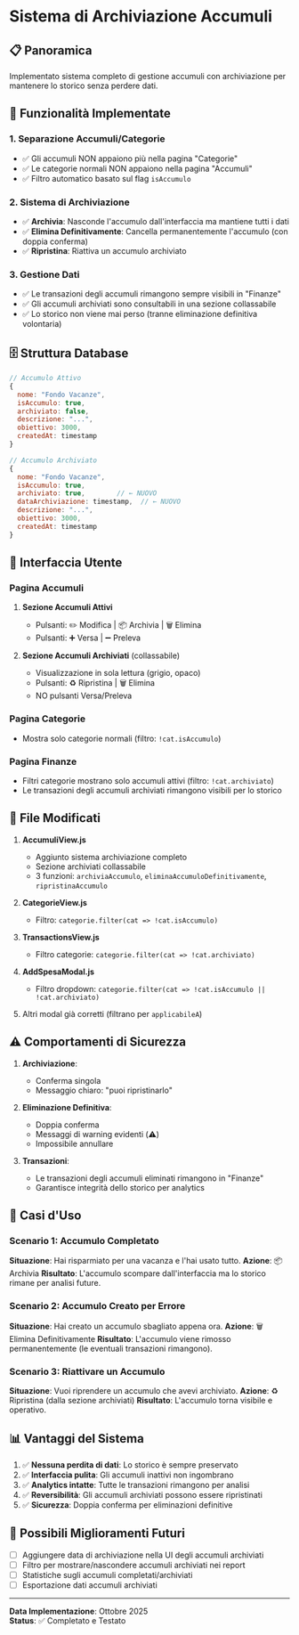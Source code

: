 # Sistema di Archiviazione Accumuli

## 📋 Panoramica
Implementato sistema completo di gestione accumuli con archiviazione per mantenere lo storico senza perdere dati.

## 🎯 Funzionalità Implementate

### 1. Separazione Accumuli/Categorie
- ✅ Gli accumuli NON appaiono più nella pagina "Categorie"
- ✅ Le categorie normali NON appaiono nella pagina "Accumuli"
- ✅ Filtro automatico basato sul flag `isAccumulo`

### 2. Sistema di Archiviazione
- ✅ **Archivia**: Nasconde l'accumulo dall'interfaccia ma mantiene tutti i dati
- ✅ **Elimina Definitivamente**: Cancella permanentemente l'accumulo (con doppia conferma)
- ✅ **Ripristina**: Riattiva un accumulo archiviato

### 3. Gestione Dati
- ✅ Le transazioni degli accumuli rimangono sempre visibili in "Finanze"
- ✅ Gli accumuli archiviati sono consultabili in una sezione collassabile
- ✅ Lo storico non viene mai perso (tranne eliminazione definitiva volontaria)

## 🗄️ Struttura Database

```javascript
// Accumulo Attivo
{
  nome: "Fondo Vacanze",
  isAccumulo: true,
  archiviato: false,
  descrizione: "...",
  obiettivo: 3000,
  createdAt: timestamp
}

// Accumulo Archiviato
{
  nome: "Fondo Vacanze",
  isAccumulo: true,
  archiviato: true,        // ← NUOVO
  dataArchiviazione: timestamp,  // ← NUOVO
  descrizione: "...",
  obiettivo: 3000,
  createdAt: timestamp
}
```

## 📱 Interfaccia Utente

### Pagina Accumuli
1. **Sezione Accumuli Attivi**
   - Pulsanti: ✏️ Modifica | 📦 Archivia | 🗑️ Elimina
   - Pulsanti: ➕ Versa | ➖ Preleva

2. **Sezione Accumuli Archiviati** (collassabile)
   - Visualizzazione in sola lettura (grigio, opaco)
   - Pulsanti: ♻️ Ripristina | 🗑️ Elimina
   - NO pulsanti Versa/Preleva

### Pagina Categorie
- Mostra solo categorie normali (filtro: `!cat.isAccumulo`)

### Pagina Finanze
- Filtri categorie mostrano solo accumuli attivi (filtro: `!cat.archiviato`)
- Le transazioni degli accumuli archiviati rimangono visibili per lo storico

## 🔧 File Modificati

1. **AccumuliView.js**
   - Aggiunto sistema archiviazione completo
   - Sezione archiviati collassabile
   - 3 funzioni: `archiviaAccumulo`, `eliminaAccumuloDefinitivamente`, `ripristinaAccumulo`

2. **CategorieView.js**
   - Filtro: `categorie.filter(cat => !cat.isAccumulo)`

3. **TransactionsView.js**
   - Filtro categorie: `categorie.filter(cat => !cat.archiviato)`

4. **AddSpesaModal.js**
   - Filtro dropdown: `categorie.filter(cat => !cat.isAccumulo || !cat.archiviato)`

5. Altri modal già corretti (filtrano per `applicabileA`)

## ⚠️ Comportamenti di Sicurezza

1. **Archiviazione**: 
   - Conferma singola
   - Messaggio chiaro: "puoi ripristinarlo"

2. **Eliminazione Definitiva**:
   - Doppia conferma
   - Messaggi di warning evidenti (⚠️)
   - Impossibile annullare

3. **Transazioni**:
   - Le transazioni degli accumuli eliminati rimangono in "Finanze"
   - Garantisce integrità dello storico per analytics

## 🚀 Casi d'Uso

### Scenario 1: Accumulo Completato
**Situazione**: Hai risparmiato per una vacanza e l'hai usato tutto.
**Azione**: 📦 Archivia
**Risultato**: L'accumulo scompare dall'interfaccia ma lo storico rimane per analisi future.

### Scenario 2: Accumulo Creato per Errore
**Situazione**: Hai creato un accumulo sbagliato appena ora.
**Azione**: 🗑️ Elimina Definitivamente
**Risultato**: L'accumulo viene rimosso permanentemente (le eventuali transazioni rimangono).

### Scenario 3: Riattivare un Accumulo
**Situazione**: Vuoi riprendere un accumulo che avevi archiviato.
**Azione**: ♻️ Ripristina (dalla sezione archiviati)
**Risultato**: L'accumulo torna visibile e operativo.

## 📊 Vantaggi del Sistema

1. ✅ **Nessuna perdita di dati**: Lo storico è sempre preservato
2. ✅ **Interfaccia pulita**: Gli accumuli inattivi non ingombrano
3. ✅ **Analytics intatte**: Tutte le transazioni rimangono per analisi
4. ✅ **Reversibilità**: Gli accumuli archiviati possono essere ripristinati
5. ✅ **Sicurezza**: Doppia conferma per eliminazioni definitive

## 🔮 Possibili Miglioramenti Futuri

- [ ] Aggiungere data di archiviazione nella UI degli accumuli archiviati
- [ ] Filtro per mostrare/nascondere accumuli archiviati nei report
- [ ] Statistiche sugli accumuli completati/archiviati
- [ ] Esportazione dati accumuli archiviati

---

**Data Implementazione**: Ottobre 2025  
**Status**: ✅ Completato e Testato
